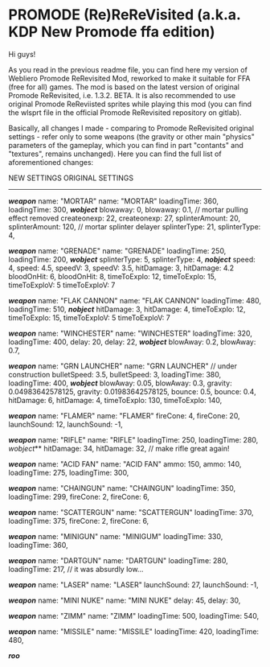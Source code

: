 # PROMODE (Re)ReReVisited (a.k.a. KDP New Promode ffa edition)

Hi guys!

As you read in the previous readme file, you can find here my version of Webliero Promode ReRevisited Mod, reworked to make it suitable for FFA (free for all) games. The mod is based on the latest version of original Promode ReRevisited, i.e. 1.3.2. BETA. It is also recommended to use original Promode ReReviisted sprites while playing this mod (you can find the wlsprt file in the official Promode ReRevisited repository on gitlab).

Basically, all changes I made - comparing to Promode ReRevisited original settings - refer only to some weapons (the gravity or other main "physics" parameters of the gameplay, which you can find in part "contants" and "textures", remains unchanged). Here you can find the full list of aforementioned changes:


NEW SETTINGS               ORIGINAL SETTINGS
------------------------   ------------------------
***weapon***
name: "MORTAR"             name: "MORTAR"
loadingTime: 360,          loadingTime: 300,
***wobject***
blowaway: 0,               blowaway: 0.1,   // mortar pulling effect removed
createonexp: 22,           createonexp: 27,
splinterAmount: 20,        splinterAmount: 120,  // mortar splinter delayer
splinterType: 21,          splinterType: 4,

***weapon***
name: "GRENADE"            name: "GRENADE"
loadingTime: 250,          loadingTime: 200,
***wobject***
splinterType: 5,           splinterType: 4,
***nobject***
speed: 4,                  speed: 4.5,
speedV: 3,                 speedV: 3.5,
hitDamage: 3,              hitDamage: 4.2
bloodOnHit: 6,             bloodOnHit: 8,
timeToExplo: 12,           timeToExplo: 15,
timeToExploV: 5            timeToExploV: 7

***weapon***
name: "FLAK CANNON"        name: "FLAK CANNON"
loadingTime: 480,          loadingTime: 510,
***nobject***
hitDamage: 3,              hitDamage: 4,
timeToExplo: 12,           timeToExplo: 15,
timeToExploV: 5            timeToExploV: 7

***weapon***
name: "WINCHESTER"         name: "WINCHESTER"
loadingTime: 320,          loadingTime: 400,
delay: 20,                 delay: 22,
***wobject***
blowAway: 0.2,             blowAway: 0.7,

***weapon***
name: "GRN LAUNCHER"       name: "GRN LAUNCHER"  // under construction
bulletSpeed: 3.5,          bulletSpeed: 3,
loadingTime: 380,          loadingTime: 400,
***wobject***
blowAway: 0.05,            blowAway: 0.3,
gravity: 0.04983642578125, gravity: 0.01983642578125,
bounce: 0.5,               bounce: 0.4,
hitDamage: 6,              hitDamage: 4,
timeToExplo: 130,          timeToExplo: 140,

***weapon***
name: "FLAMER"             name: "FLAMER"
fireCone: 4,               fireCone: 20,
launchSound: 12,           launchSound: -1,

***weapon***
name: "RIFLE"              name: "RIFLE"
loadingTime: 250,          loadingTime: 280,
*wobject***
hitDamage: 34,             hitDamage: 32, // make rifle great again!

***weapon***
name: "ACID FAN"           name: "ACID FAN"
ammo: 150,                 ammo: 140,
loadingTime: 275,          loadingTime: 300,

***weapon***
name: "CHAINGUN"           name: "CHAINGUN"
loadingTime: 350,          loadingTime: 299,
fireCone: 2,               fireCone: 6,

***weapon***
name: "SCATTERGUN"         name: "SCATTERGUN"
loadingTime: 370,          loadingTime: 375,
fireCone: 2,               fireCone: 6,

***weapon***
name: "MINIGUN"            name: "MINIGUM"
loadingTime: 330,          loadingTime: 360,

***weapon***
name: "DARTGUN"            name: "DARTGUN"
loadingTime: 280,          loadingTime: 217,  // it was absurdly low...

***weapon***
name: "LASER"              name: "LASER"
launchSound: 27,           launchSound: -1,

***weapon***
name: "MINI NUKE"          name: "MINI NUKE"
delay: 45,                 delay: 30,

***weapon***
name: "ZIMM"               name: "ZIMM"
loadingTime: 500,          loadingTime: 540,

***weapon***
name: "MISSILE"            name: "MISSILE"
loadingTime: 420,          loadingTime: 480,

***roo***

